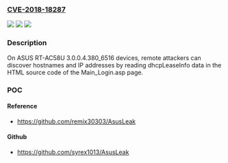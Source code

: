 ### [CVE-2018-18287](https://cve.mitre.org/cgi-bin/cvename.cgi?name=CVE-2018-18287)
![](https://img.shields.io/static/v1?label=Product&message=n%2Fa&color=blue)
![](https://img.shields.io/static/v1?label=Version&message=n%2Fa&color=blue)
![](https://img.shields.io/static/v1?label=Vulnerability&message=n%2Fa&color=brighgreen)

### Description

On ASUS RT-AC58U 3.0.0.4.380_6516 devices, remote attackers can discover hostnames and IP addresses by reading dhcpLeaseInfo data in the HTML source code of the Main_Login.asp page.

### POC

#### Reference
- https://github.com/remix30303/AsusLeak

#### Github
- https://github.com/syrex1013/AsusLeak

